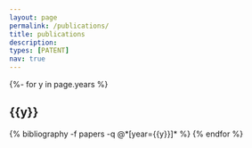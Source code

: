 ```yaml
---
layout: page
permalink: /publications/
title: publications
description: 
types: [PATENT]
nav: true
---
```

<!-- _pages/publications.md -->
<div class="publications">

{%- for y in page.years %}
  <h2 class="type">{{y}}</h2>
  {% bibliography -f papers -q @*[year={{y}}]* %}
{% endfor %}

</div>
